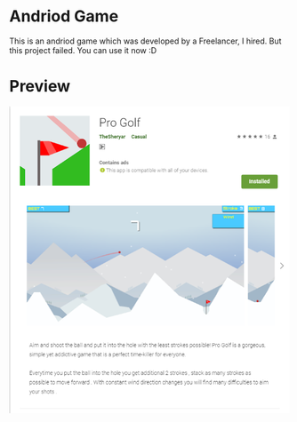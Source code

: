 # Andriod Game 
This is an andriod game which was developed by a Freelancer, I hired. But this project failed. You can use it now :D

# Preview

![Image of PlayStore](Screenshot.png)
